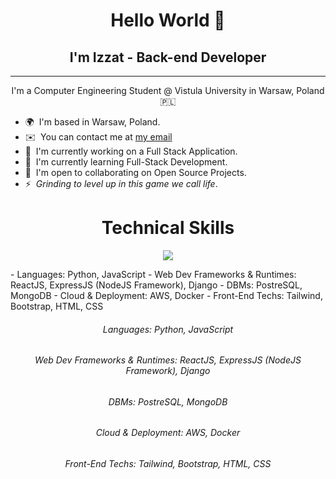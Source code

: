 <h1 align="center">Hello World 👋</h1>
<h2 align="center">I'm Izzat - Back-end Developer</h2>

------------------------

<p align="center">
I'm a Computer Engineering Student @ Vistula University in Warsaw, Poland 🇵🇱
  <br/>
</p>
  
* 🌍  I'm based in Warsaw, Poland.
* ✉️  You can contact me at [my email](mailto:izzatcodes@gmail.com)
* 🚀  I'm currently working on a Full Stack Application.
* 🧠  I'm currently learning Full-Stack Development.
* 🤝  I'm open to collaborating on Open Source Projects.
* ⚡  _Grinding to level up in this game we call life_.

<h1 align="center">Technical Skills</h1>

<p align="center">
  <a href="https://skillicons.dev">
    <img src="https://skillicons.dev/icons?i=py,js,react,nodejs,express,django,postgres,mongodb,aws,docker,tailwind,bootstrap,css,html" />
  </a>
</p>

<p>
  - Languages: Python, JavaScript
  - Web Dev Frameworks & Runtimes: ReactJS, ExpressJS (NodeJS Framework), Django
  - DBMs: PostreSQL, MongoDB
  - Cloud & Deployment: AWS, Docker
  - Front-End Techs: Tailwind, Bootstrap, HTML, CSS
</p>

<h6 align="center">Languages: Python, JavaScript</h6>
<h6 align="center">Web Dev Frameworks & Runtimes: ReactJS, ExpressJS (NodeJS Framework), Django</h6>
<h6 align="center">DBMs: PostreSQL, MongoDB</h6>
<h6 align="center">Cloud & Deployment: AWS, Docker</h6>
<h6 align="center">Front-End Techs: Tailwind, Bootstrap, HTML, CSS</h6>
